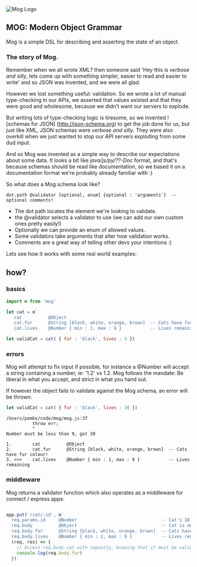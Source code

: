 
![Mog Logo](https://raw.githubusercontent.com/pomke/mog/master/doc/mog.png)

## MOG: Modern Object Grammar

Mog is a simple DSL for describing and asserting the state of an object.

### The story of Mog.

Remember when we all wrote XML? then someone said 'Hey this is _verbose and 
silly_, lets come up with something simpler, easier to read and easier to 
write' and so JSON was invented, and we were all glad.

However we lost something useful: validation. So we wrote a lot of manual 
type-checking in our APIs, we asserted that values existed and that they were good
and wholesome, because we didn't want our servers to explode. 

But writing lots of type-checking logic is tiresome, so we invented 
![schemas for JSON] (http://json-schema.org) to get the job done for us, 
but just like XML, JSON schemas were _verbose and silly_. 
They were also overkill when we just wanted to stop our API servers exploding 
from some dud input.

And so Mog was invented as a simple way to describe our expectations about 
some data. It looks a bit like _java/js/py/??-Doc_ format, and that's because 
schemas should be read like documentation, so we based it on a documentation 
format we're probably already familiar with :)

So what does a Mog schema look like?

```
dot.path @validator [optional, enum] {optional : 'arguments'}  -- optional comments!
```

- The dot path locates the element we're looking to validate.
- the @validator selects a validator to use (we can add our own custom ones pretty easily!) 
- Optionally we can provide an enum of allowed values.
- Some validators take arguments that alter how validation works.
- Comments are a great way of telling other devs your intentions :)


Lets see how it works with some real world examples:

## how?

### basics

```javascript
import m from 'mog'

let cat = m` 
   cat          @Object                                
   cat.fur      @String [black, white, orange, brown]  -- Cats have fur colour!
   cat.lives    @Number { min : 1, max : 9 }           -- Lives remaining` 

let validCat = cat( { fur : 'black', lives : 3 })
```

### errors

Mog will attempt to fix input if possible, for instance a @Number will accept 
a string containing a number, ie: '1.2' vs 1.2. Mog follows the mandate: Be
liberal in what you accept, and strict in what you hand out.

If however the object fails to validate against the Mog schema, an error will 
be thrown.

```javascript
let validCat = cat( { fur : 'black', lives : 30 })
```
```
/Users/pomke/code/mog/mog.js:37
          throw err;
          ^
Number must be less than 9, got 30

1.        cat          @Object
2.        cat.fur      @String [black, white, orange, brown]  -- Cats have fur colour!
3. >>>    cat.lives    @Number { min : 1, max : 9 }           -- Lives remaining
```

### middleware

Mog returns a validator function which also operates as a middleware for 
connect / express apps: 

```javascript

app.put('/cat/:id', m`
  req.params.id     @Number                                -- Cat's ID
  req.body          @Object                                -- Cat is an object
  req.body.fur      @String [black, white, orange, brown]  -- Cats have fur colour!
  req.body.lives    @Number { min : 1, max : 9 }           -- Lives remaining`,
  (req, res) => {
    // Access req.body.cat with impunity, knowing that it must be valid  
    console.log(req.body.fur)
  })
```

